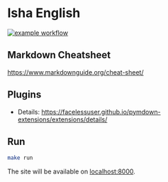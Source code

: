 # Isha English

[![example workflow](https://github.com/AlexFreik/isha-english/actions/workflows/ci.yml/badge.svg)](https://platform.ishaenglish.com/)

## Markdown Cheatsheet

https://www.markdownguide.org/cheat-sheet/

## Plugins

-   Details: https://facelessuser.github.io/pymdown-extensions/extensions/details/

## Run

```zsh
make run
```

The site will be available on [localhost:8000](http://localhost:8000).
